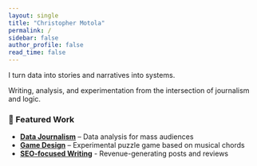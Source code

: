 ```yaml
---
layout: single
title: "Christopher Motola"
permalink: /
sidebar: false
author_profile: false
read_time: false
---
```

I turn data into stories and narratives into systems.

Writing, analysis, and experimentation from the intersection of journalism and logic.

### 📂 Featured Work  
- **[Data Journalism](portfolio/economic-trends/)** – Data analysis for mass audiences  
- **[Game Design](portfolio/game-design/)** – Experimental puzzle game based on musical chords
- **[SEO-focused Writing](portfolio/small-business-writing/)** - Revenue-generating posts and reviews 
<!--
### ✍️ Latest Blog Posts  
{% for post in site.posts limit:3 %}
- [{{ post.title }}]({{ post.url }})
{% endfor %}

-->
